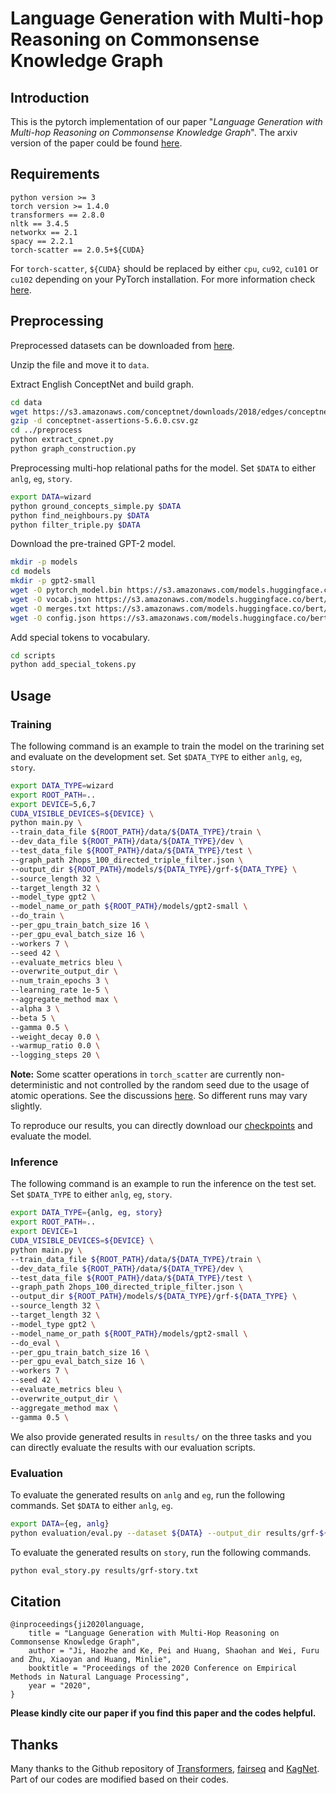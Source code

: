 # Language Generation with Multi-hop Reasoning on Commonsense Knowledge Graph

## Introduction

This is the pytorch implementation of our paper "*Language Generation with Multi-hop Reasoning on Commonsense Knowledge Graph*". 
The arxiv version of the paper could be found [here](https://arxiv.org/pdf/2009.11692.pdf).


## Requirements

```
python version >= 3
torch version >= 1.4.0
transformers == 2.8.0
nltk == 3.4.5
networkx == 2.1
spacy == 2.2.1
torch-scatter == 2.0.5+${CUDA}
```

For `torch-scatter`, `${CUDA}` should be replaced by either `cpu`, `cu92`, `cu101` or `cu102` depending on your PyTorch installation. 
For more information check [here](https://github.com/rusty1s/pytorch_scatter).


## Preprocessing

Preprocessed datasets can be downloaded from [here](https://drive.google.com/file/d/15ckbKsyq5sMU-RJh0n-mB9NgyW1WhTsF/view?usp=sharing).

Unzip the file and move it to `data`.

Extract English ConceptNet and build graph.

```bash
cd data
wget https://s3.amazonaws.com/conceptnet/downloads/2018/edges/conceptnet-assertions-5.6.0.csv.gz
gzip -d conceptnet-assertions-5.6.0.csv.gz
cd ../preprocess
python extract_cpnet.py
python graph_construction.py
```

Preprocessing multi-hop relational paths for the model. Set `$DATA` to either `anlg`, `eg`, `story`.

```bash
export DATA=wizard
python ground_concepts_simple.py $DATA
python find_neighbours.py $DATA
python filter_triple.py $DATA
```

Download the pre-trained GPT-2 model.

```bash
mkdir -p models
cd models
mkdir -p gpt2-small
wget -O pytorch_model.bin https://s3.amazonaws.com/models.huggingface.co/bert/gpt2-pytorch_model.bin
wget -O vocab.json https://s3.amazonaws.com/models.huggingface.co/bert/gpt2-vocab.json
wget -O merges.txt https://s3.amazonaws.com/models.huggingface.co/bert/gpt2-merges.txt
wget -O config.json https://s3.amazonaws.com/models.huggingface.co/bert/gpt2-config.json
```

Add special tokens to vocabulary.

```bash
cd scripts
python add_special_tokens.py
```

## Usage

### Training 

The following command is an example to train the model on the trarining set and evaluate on the development set. Set `$DATA_TYPE` to either `anlg`, `eg`, `story`.

```bash
export DATA_TYPE=wizard
export ROOT_PATH=..
export DEVICE=5,6,7
CUDA_VISIBLE_DEVICES=${DEVICE} \
python main.py \
--train_data_file ${ROOT_PATH}/data/${DATA_TYPE}/train \
--dev_data_file ${ROOT_PATH}/data/${DATA_TYPE}/dev \
--test_data_file ${ROOT_PATH}/data/${DATA_TYPE}/test \
--graph_path 2hops_100_directed_triple_filter.json \
--output_dir ${ROOT_PATH}/models/${DATA_TYPE}/grf-${DATA_TYPE} \
--source_length 32 \
--target_length 32 \
--model_type gpt2 \
--model_name_or_path ${ROOT_PATH}/models/gpt2-small \
--do_train \
--per_gpu_train_batch_size 16 \
--per_gpu_eval_batch_size 16 \
--workers 7 \
--seed 42 \
--evaluate_metrics bleu \
--overwrite_output_dir \
--num_train_epochs 3 \
--learning_rate 1e-5 \
--aggregate_method max \
--alpha 3 \
--beta 5 \
--gamma 0.5 \
--weight_decay 0.0 \
--warmup_ratio 0.0 \
--logging_steps 20 \
```

**Note:** Some scatter operations in `torch_scatter` are currently non-deterministic and not controlled by the random seed due to the usage of atomic operations. 
See the discussions [here](https://discuss.pytorch.org/t/possible-solution-to-the-reproducibility-issues-using-scatter-add-operation/48989). 
So different runs may vary slightly. 

To reproduce our results, you can directly download our [checkpoints](https://drive.google.com/drive/folders/1yx6WTjR1mXYZ6W7Pd-_MI7XkWfyV78c9?usp=sharing) and evaluate the model.

### Inference

The following command is an example to run the inference on the test set. Set `$DATA_TYPE` to either `anlg`, `eg`, `story`.

```bash
export DATA_TYPE={anlg, eg, story}
export ROOT_PATH=..
export DEVICE=1
CUDA_VISIBLE_DEVICES=${DEVICE} \
python main.py \
--train_data_file ${ROOT_PATH}/data/${DATA_TYPE}/train \
--dev_data_file ${ROOT_PATH}/data/${DATA_TYPE}/dev \
--test_data_file ${ROOT_PATH}/data/${DATA_TYPE}/test \
--graph_path 2hops_100_directed_triple_filter.json \
--output_dir ${ROOT_PATH}/models/${DATA_TYPE}/grf-${DATA_TYPE} \
--source_length 32 \
--target_length 32 \
--model_type gpt2 \
--model_name_or_path ${ROOT_PATH}/models/gpt2-small \
--do_eval \
--per_gpu_train_batch_size 16 \
--per_gpu_eval_batch_size 16 \
--workers 7 \
--seed 42 \
--evaluate_metrics bleu \
--overwrite_output_dir \
--aggregate_method max \
--gamma 0.5 \
```

We also provide generated results in `results/` on the three tasks and you can directly evaluate the results with our evaluation scripts.

### Evaluation

To evaluate the generated results on `anlg` and `eg`, run the following commands. Set `$DATA` to either `anlg`, `eg`.

```bash
export DATA={eg, anlg}
python evaluation/eval.py --dataset ${DATA} --output_dir results/grf-${DATA}.txt
```

To evaluate the generated results on `story`, run the following commands.

```bash
python eval_story.py results/grf-story.txt
```

## Citation

```
@inproceedings{ji2020language,
    title = "Language Generation with Multi-Hop Reasoning on Commonsense Knowledge Graph",
    author = "Ji, Haozhe and Ke, Pei and Huang, Shaohan and Wei, Furu and Zhu, Xiaoyan and Huang, Minlie",
    booktitle = "Proceedings of the 2020 Conference on Empirical Methods in Natural Language Processing",
    year = "2020",
}
```

**Please kindly cite our paper if you find this paper and the codes helpful.**

## Thanks

Many thanks to the Github repository of [Transformers](https://github.com/huggingface/transformers), [fairseq](https://github.com/pytorch/fairseq) and [KagNet](https://github.com/INK-USC/KagNet). Part of our codes are modified based on their codes.
